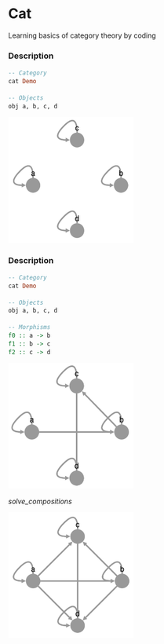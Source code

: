 # Cat
Learning basics of category theory by coding

### Description

```haskell
-- Category
cat Demo

-- Objects
obj a, b, c, d
```
<img src="https://github.com/artuomsci/Cat/blob/main/imgs/1.png" width="256" height="256">

### Description

```haskell
-- Category
cat Demo

-- Objects
obj a, b, c, d

-- Morphisms
f0 :: a -> b
f1 :: b -> c
f2 :: c -> d
```

<img src="https://github.com/artuomsci/Cat/blob/main/imgs/2.png" width="256" height="256">

*solve_compositions*

<img src="https://github.com/artuomsci/Cat/blob/main/imgs/3.png" width="256" height="256">
